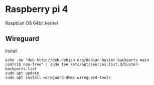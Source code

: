 # Raspberry pi 4
Raspbian OS 64bit
kernel 

## Wireguard

Install

```
echo -ne "deb http://deb.debian.org/debian buster-backports main contrib non-free" | sudo tee /etc/apt/sources.list.d/buster-backports.list
sudo apt update
sudo apt install wireguard-dkms wireguard-tools
```


<!--stackedit_data:
eyJoaXN0b3J5IjpbMzA3MjU1NjI3LDMzODgxMzk0NF19
-->